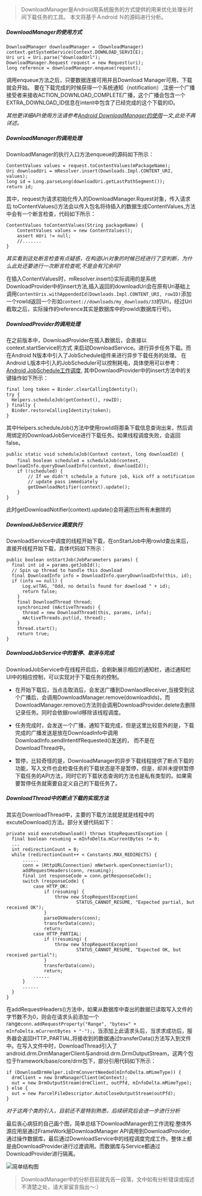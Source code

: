 > DownloadManager是Android用系统服务的方式提供的用来优化处理长时间下载任务的工具。
本文将基于Ａndroid Ｎ的源码进行分析。

##### DownloadManager的使用方式
    DownloadManager downloadManager = (DownloadManager) context.getSystemService(Context.DOWNLOAD_SERVICE);
    Uri uri = Uri.parse("downloadUrl");
    DownloadManager.Request request = new Request(uri);
    long reference = downloadManager.enqueue(request);

调用enqueue方法之后，只要数据连接可用并且Download Manager可用，下载就会开始。
要在下载完成的时候获得一个系统通知（notification）,注册一个广播接受者来接收ACTION_DOWNLOAD_COMPLETE广播，这个广播会包含一个EXTRA_DOWNLOAD_ID信息在intent中包含了已经完成的这个下载的ID。

*其他更详细API使用方法请参考[Android DownloadManager的使用](http://blog.csdn.net/sir_zeng/article/details/8983430)一文,此处不再详述。*

##### DownloadManager的调用处理

DownloadManager的执行入口方法enqueue的源码如下所示：

    ContentValues values = request.toContentValues(mPackageName);
    Uri downloadUri = mResolver.insert(Downloads.Impl.CONTENT_URI, values);
    long id = Long.parseLong(downloadUri.getLastPathSegment());
    return id;

其中，request为请求初始化传入的DownloadManager.Rquest对象，传入请求后
toContentValues()方法会以传入包名将待插入的数据生成ContentValues,方法中会有一个断言检查，代码如下所示：

    ContentValues toContentValues(String packageName) {
        ContentValues values = new ContentValues();
        assert mUri != null;
        //.......
    }

*其实看到这处断言检查有点疑惑，在构造Uri对象的时候已经进行了空判断，为什么此处还要进行一次断言检查呢,不是会有冗余吗?*

在插入ContentValues时，mResolver.insert()实际调用的是系统DownloadProvider中的insert方法,插入返回的downloadUri会在原有Uri基础上调用`ContentUris.withAppendedId(Downloads.Impl.CONTENT_URI, rowID)`添加一个rowId返回一个形如`content://downloads/my_downloads/33`的Uri，经过Uri截取之后，实际操作的reference其实是数据库中的rowId(数据库行号)。

##### DownloadProvider的调用处理
在之前版本中，DownloadProvider在插入数据后，会直接以context.startService的方式
来启动DownloadService。进行异步任务下载。而在Android N版本中引入了JobSchedule组件来进行异步下载任务的处理。
在Android L版本中引入的JobScheduler可以控制耗电，具体使用可以参考：[Android JobSchedule工作调度](http://blog.csdn.net/qq_31726827/article/details/50462025),
其中DownlaodProvider中的insert方法中的关键操作如下所示：

    final long token = Binder.clearCallingIdentity();
    try {
      Helpers.scheduleJob(getContext(), rowID);
    } finally {
      Binder.restoreCallingIdentity(token);
    }

其中Helpers.scheduleJob()方法中使用rowId将那条下载信息查询出来，然后调用绑定的DownloadJobService进行下载任务。如果线程调度失败，会返回false。

    public static void scheduleJob(Context context, long downloadId) {
        final boolean scheduled = scheduleJob(context,　DownloadInfo.queryDownloadInfo(context, downloadId));
        if (!scheduled) {
            // If we didn't schedule a future job, kick off a notification
            // update pass immediately
            getDownloadNotifier(context).update();
        }
    }
此时getDownloadNotifier(context).update()会将遍历出所有未删除的

##### DownloadJobService调度执行
DownloadService中调度的线程开始下载，在onStartJob中用rowId查出来后，直接开线程开始下载，具体代码如下所示：

    public boolean onStartJob(JobParameters params) {
      final int id = params.getJobId();
      // Spin up thread to handle this download
      final DownloadInfo info = DownloadInfo.queryDownloadInfo(this, id);
      if (info == null) {
          Log.w(TAG, "Odd, no details found for download " + id);
          return false;
        }
        final DownloadThread thread;
        synchronized (mActiveThreads) {
          thread = new DownloadThread(this, params, info);
          mActiveThreads.put(id, thread);
        }
        thread.start();
        return true;
    }

##### DownloadJobService中的暂停、取消与完成
DownloadJobService中在线程开启后，会刷新展示相应的通知栏，通过通知栏UI中的相应控制，可以实现对于下载任务的控制。
- 在开始下载后，当点击取消后，会发送广播到DownlaodReceiver,当接受到这个广播后，会调用DownloadManager.remove(downloadIds)，而DownloadManager.remove()方法则会调用DownloadProvider.delete去删除记录任务。同时会依据rowId移除该线程调度。

- 任务完成时，会发送一个广播，通知下载完成，但是这里比较意外的是，下载完成的广播发送是放在DownloadInfo中调用DownloadInfo.sendIntentIfRequested()发送的， 而不是在DownloadThread中。

- 暂停，比较奇怪的是，DownloadManager的异步下载线程提供了断点下载的功能，写入文件也会检查任务的下载状态是不是暂停，但是，却并未提供暂停下载任务的API方法，同时它的下载状态查询的方法也是私有类型的。如果需要暂停任务就需要自定义自己的下载任务了。

##### DownloadThread中的断点下载的实现方法
其实在DownloadThread中，主要的下载方法就是就是线程中的excuteDownload()方法。部分关键代码如下：

    private void executeDownload() throws StopRequestException {
      final boolean resuming = mInfoDelta.mCurrentBytes != 0;
      ...
      int redirectionCount = 0;
      while (redirectionCount++ < Constants.MAX_REDIRECTS) {
          ......
          conn = (HttpURLConnection) mNetwork.openConnection(url);
          addRequestHeaders(conn, resuming);
          final int responseCode = conn.getResponseCode();
          switch (responseCode) {
              case HTTP_OK:
                  if (resuming) {
                      throw new StopRequestException(
                              STATUS_CANNOT_RESUME, "Expected partial, but received OK");
                  }
                  parseOkHeaders(conn);
                  transferData(conn);
                  return;
              case HTTP_PARTIAL:
                  if (!resuming) {
                      throw new StopRequestException(
                              STATUS_CANNOT_RESUME, "Expected OK, but received partial");
                  }
                  transferData(conn);
                  return;
              ......
          }
          ......
      }
    }

在addRequestHeaders()方法中，如果从数据库中查出的数据已读取写入文件的字节数不为0，则会在请求头前添加一个range`conn.addRequestProperty("Range", "bytes=" + mInfoDelta.mCurrentBytes + "-");`，当添加上此请求头后，当求求成功后，服务器会返回HTTP_PARTIAL,将接收到的数据通过transferData()方法写入到文件中。在写入文件中时，DownloadThread引入了android.drm.DrmManagerClient与android.drm.DrmOutputStream，这两个包位于framework/base/core/drm包下，部分引用代码如下所示：

    if (DownloadDrmHelper.isDrmConvertNeeded(mInfoDelta.mMimeType)) {
      drmClient = new DrmManagerClient(mContext);
      out = new DrmOutputStream(drmClient, outPfd, mInfoDelta.mMimeType);
    } else {
      out = new ParcelFileDescriptor.AutoCloseOutputStream(outPfd);
    }
*对于这两个类的引入，目前还不是特别熟悉，后续研究后会进一步进行分析*

最后丧心病狂的自己画个图，简单总结下DownloadManager的工作流程:整体外源应用层通过FrameWork层DownloadManager API调用到DownloadProvider,通过操作数据库，最后通过DownloadService中的线程调度完成工作。整体上都是由DownloadProvider进行过渡调用。而数据库与Service都通过DownloadProvider进行隔离。


![简单结构图](http://upload-images.jianshu.io/upload_images/1489253-eb335cfacbcd097b.png?imageMogr2/auto-orient/strip%7CimageView2/2/w/1240)

> DownloadManager中的分析目前就先告一段落，文中如有分析错误或描述不清楚之处，请大家留言指出～:）
